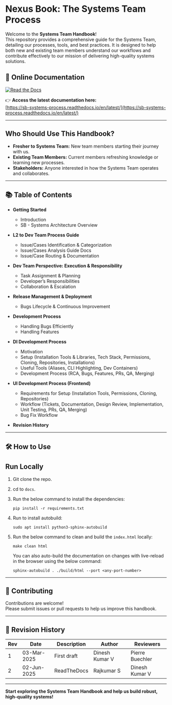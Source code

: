 # Nexus Book: The Systems Team Process

Welcome to the **Systems Team Handbook**!  
This repository provides a comprehensive guide for the Systems Team, detailing our processes, tools, and best practices. It is designed to help both new and existing team members understand our workflows and contribute effectively to our mission of delivering high-quality systems solutions.

## 📖 Online Documentation

[![Read the Docs](https://img.shields.io/readthedocs/sb-systems-process?logo=readthedocs)](https://sb-systems-process.readthedocs.io/en/latest/)

👉 **Access the latest documentation here:**  
[https://sb-systems-process.readthedocs.io/en/latest/](https://sb-systems-process.readthedocs.io/en/latest/)

---

## Who Should Use This Handbook?

- **Fresher to Systems Team:** New team members starting their journey with us.
- **Existing Team Members:** Current members refreshing knowledge or learning new processes.
- **Stakeholders:** Anyone interested in how the Systems Team operates and collaborates.

---

## 📚 Table of Contents

- **Getting Started**
  - Introduction
  - SB - Systems Architecture Overview

- **L2 to Dev Team Process Guide**
  - Issue/Cases Identification & Categorization
  - Issue/Cases Analysis Guide Docs
  - Issue/Case Routing & Documentation

- **Dev Team Perspective: Execution & Responsibility**
  - Task Assignment & Planning
  - Developer’s Responsibilities
  - Collaboration & Escalation

- **Release Management & Deployment**
  - Bugs Lifecycle & Continuous Improvement

- **Development Process**
  - Handling Bugs Efficiently
  - Handling Features

- **DI Development Process**
  - Motivation
  - Setup (Installation Tools & Libraries, Tech Stack, Permissions, Cloning, Repositories, Installations)
  - Useful Tools (Aliases, CLI Highlighting, Dev Containers)
  - Development Process (RCA, Bugs, Features, PRs, QA, Merging)

- **UI Development Process (Frontend)**
  - Requirements for Setup (Installation Tools, Permissions, Cloning, Repositories)
  - Workflow (Tickets, Documentation, Design Review, Implementation, Unit Testing, PRs, QA, Merging)
  - Bug Fix Workflow

- **Revision History**

---

## 🛠️ How to Use

Run Locally
-----------

1. Git clone the repo.
2. cd to ``docs``.
3. Run the below command to install the dependencies:

   ``pip install -r requirements.txt``

4. Run to install autobuild:

    ``sudo apt install python3-sphinx-autobuild``

5. Run the below command to clean and build the ``index.html`` locally:

   ``make clean html``

   You can also auto-build the documentation on changes with live-reload in the browser using the below command:

   ``sphinx-autobuild . ./build/html --port <any-port-number>``
---

## 📝 Contributing

Contributions are welcome!  
Please submit issues or pull requests to help us improve this handbook.

---

## 📅 Revision History

| Rev | Date         | Description     | Author           | Reviewers         |
|-----|--------------|----------------|------------------|-------------------|
| 1   | 03-Mar-2025  | First draft    | Dinesh Kumar V   | Pierre Buechler   |
| 2   | 02-Jun-2025  | ReadTheDocs    | Rajkumar S       | Dinesh Kumar V    |

---

**Start exploring the Systems Team Handbook and help us build robust, high-quality systems!**
